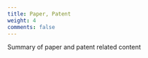 ```yaml
---
title: Paper, Patent
weight: 4
comments: false
---
```


Summary of paper and patent related content
